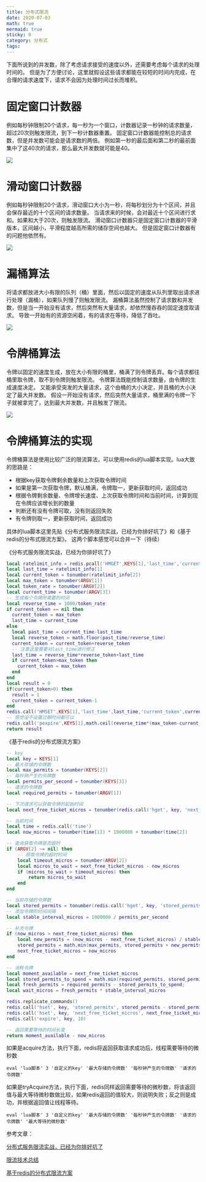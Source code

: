 ```yaml
---
title: 分布式限流
date: 2020-07-03
math: true
mermaid: true
sticky: 0
category: 分布式
tags:
---
```


下面所说到的并发数，除了考虑请求接受的速度以外，还需要考虑每个请求的处理时间的。
但是为了方便讨论，这里就假设这些请求都能在较短的时间内完成，在合理的请求速度下，请求不会因为处理时间过长而堆积。

# 固定窗口计数器
例如每秒钟限制20个请求，每一秒为一个窗口，计数器记录一秒钟的请求数量，超过20次则触发限流，到下一秒计数器重置。
固定窗口计数器能控制总的请求数，但是并发数可能会是请求数的两倍。
例如第一秒的最后面和第二秒的最前面集中了这40次的请求，那么最大并发数就可能是40。

![](https://filebed.cellargalaxy.workers.dev/blog/code/20200703/static001.infoq.cn-resource-image-8d-15-8ded7a2b90e1482093f92fff555b3615.png.JPEG)

# 滑动窗口计数器
例如每秒钟限制20个请求，滑动窗口大小为一秒，将每秒划分为十个区间，并且会保存最近的十个区间的请求数量。
当请求来的时候，会对最近十个区间进行求和。如果和大于20次，则触发限流。
滑动窗口计数器只是固定窗口计数器的平滑版本，区间越小，平滑程度越高所需的储存空间也越大。
但是固定窗口计数器有的问题他依然有。

![](https://filebed.cellargalaxy.workers.dev/blog/code/20200703/static001.infoq.cn-resource-image-4d-f4-4d03e8e43a8edc3f32376d90e52b85f4.png.JPEG)

# 漏桶算法
将请求都放进大小有限的队列（桶）里面，然后以固定的速度从队列里取出请求进行处理（漏桶），如果队列慢了则触发限流。
漏桶算法虽然控制了请求数和并发数，但是当一开始没有请求，然后突然有大量请求，却依然慢吞吞的固定速度取请求。
导致一开始有的资源空闲着，有的请求在等待，降低了吞吐。

![](https://filebed.cellargalaxy.workers.dev/blog/code/20200703/static001.infoq.cn-resource-image-75-03-75938d1010138ce66e38c6ed0392f103.png.JPEG)

# 令牌桶算法
令牌以固定的速度生成，放在大小有限的桶里，桶满了则令牌丢弃。每个请求都往桶里取令牌，取不到令牌则触发限流。
令牌算法既能控制请求数量，由令牌的生成速度决定。
又能承受突发的大量请求，这个由桶的大小决定，并且桶的大小决定了最大并发数。
假设一开始没有请求，然后突然大量请求，桶里满的令牌一下子就被拿完了，达到最大并发数，并且触发了限流。

![](https://filebed.cellargalaxy.workers.dev/blog/code/20200703/static001.infoq.cn-resource-image-ec-93-eca0e5eaa35dac938c673fecf2ec9a93.png.JPEG)

# 令牌桶算法的实现
令牌桶算法是使用比较广泛的限流算法，可以使用redis的lua脚本实现。lua大致的思路是：
+ 根据key获取令牌剩余数量和上次获取令牌时间
+ 如果是第一次获取令牌，默认桶满，令牌取一，更新获取时间，返回成功
+ 根据令牌剩余数量、令牌增长速度、上次获取令牌时间和当前时间，计算到现在令牌应该增长到的数量
+ 判断还有没有令牌可取，没有则返回失败
+ 有令牌则取一，更新获取时间，返回成功

具体的lua脚本这里先贴《分布式服务限流实战，已经为你排好坑了》和《基于redis的分布式限流方案》。
这两个脚本感觉可以合并一下（待续）

《分布式服务限流实战，已经为你排好坑了》
```lua
local ratelimit_info = redis.pcall('HMGET',KEYS[1],'last_time','current_token')
local last_time = ratelimit_info[1]
local current_token = tonumber(ratelimit_info[2])
local max_token = tonumber(ARGV[1])
local token_rate = tonumber(ARGV[2])
local current_time = tonumber(ARGV[3])
-- 生成每个令牌所需要的时间
local reverse_time = 1000/token_rate
if current_token == nil then
  current_token = max_token
  last_time = current_time
else
  local past_time = current_time-last_time
  local reverse_token = math.floor(past_time/reverse_time)
  current_token = current_token+reverse_token
  -- 注意这里需要对last_time进行修正
  last_time = reverse_time*reverse_token+last_time
  if current_token>max_token then
    current_token = max_token
  end
end
local result = 0
if(current_token>0) then
  result = 1
  current_token = current_token-1
end
redis.call('HMSET',KEYS[1],'last_time',last_time,'current_token',current_token)
-- 感觉设不设置过期时间都可以
redis.call('pexpire',KEYS[1],math.ceil(reverse_time*(max_token-current_token)+(current_time-last_time)))
return result
```

《基于redis的分布式限流方案》
```lua
-- key
local key = KEYS[1]
-- 最大存储的令牌数
local max_permits = tonumber(KEYS[2])
-- 每秒钟产生的令牌数
local permits_per_second = tonumber(KEYS[3])
-- 请求的令牌数
local required_permits = tonumber(ARGV[1])

-- 下次请求可以获取令牌的起始时间
local next_free_ticket_micros = tonumber(redis.call('hget', key, 'next_free_ticket_micros') or 0)

-- 当前时间
local time = redis.call('time')
local now_micros = tonumber(time[1]) * 1000000 + tonumber(time[2])

-- 查询获取令牌是否超时
if (ARGV[2] ~= nil) then
    -- 获取令牌的超时时间
    local timeout_micros = tonumber(ARGV[2])
    local micros_to_wait = next_free_ticket_micros - now_micros
    if (micros_to_wait > timeout_micros) then
        return micros_to_wait
    end
end

-- 当前存储的令牌数
local stored_permits = tonumber(redis.call('hget', key, 'stored_permits') or 0)
-- 添加令牌的时间间隔
local stable_interval_micros = 1000000 / permits_per_second

-- 补充令牌
if (now_micros > next_free_ticket_micros) then
    local new_permits = (now_micros - next_free_ticket_micros) / stable_interval_micros
    stored_permits = math.min(max_permits, stored_permits + new_permits)
    next_free_ticket_micros = now_micros
end

-- 消耗令牌
local moment_available = next_free_ticket_micros
local stored_permits_to_spend = math.min(required_permits, stored_permits)
local fresh_permits = required_permits - stored_permits_to_spend;
local wait_micros = fresh_permits * stable_interval_micros

redis.replicate_commands()
redis.call('hset', key, 'stored_permits', stored_permits - stored_permits_to_spend)
redis.call('hset', key, 'next_free_ticket_micros', next_free_ticket_micros + wait_micros)
redis.call('expire', key, 10)

-- 返回需要等待的时间长度
return moment_available - now_micros
```

如果是acquire方法，执行下面，redis将返回获取请求成功后，线程需要等待的微秒数
```
eval 'lua脚本' 3 '自定义的key' '最大存储的令牌数' '每秒钟产生的令牌数' '请求的令牌数'
```

如果是tryAcquire方法，执行下面，redis同样返回需要等待的微秒数，将该返回值与最大等待微秒数做比较，如果redis返回的值较大，则说明失败；反之则是成功，并根据返回值让线程等待。
```
eval 'lua脚本' 3 '自定义的key' '最大存储的令牌数' '每秒钟产生的令牌数' '请求的令牌数' '最大等待的微秒数'
```

参考文章：

[分布式服务限流实战，已经为你排好坑了](https://www.infoq.cn/article/Qg2tX8fyw5Vt-f3HH673)

[限流技术总结](https://blog.wangqi.love/articles/Java/%E9%99%90%E6%B5%81%E6%8A%80%E6%9C%AF%E6%80%BB%E7%BB%93.html)

[基于redis的分布式限流方案](https://blog.wangqi.love/articles/Java/%E5%9F%BA%E4%BA%8Eredis%E7%9A%84%E5%88%86%E5%B8%83%E5%BC%8F%E9%99%90%E6%B5%81%E6%96%B9%E6%A1%88.html)
